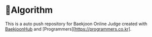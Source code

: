 # Algorithm
This is a auto push repository for Baekjoon Online Judge created with [BaekjoonHub](https://github.com/BaekjoonHub/BaekjoonHub) and [Programmers][https://programmers.co.kr].

